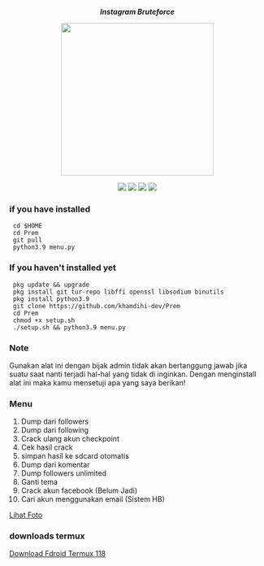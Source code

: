 <p align="center"><i><b>Instagram Bruteforce</i></b></p>
<p align="center"><img src="https://gifdb.com/images/high/glitching-hacker-hub-biwszmcveudzaori.gif" width="300"/></p>
<div align="center">
  <p>
    <img src="https://img.shields.io/badge/Author-KhamdihiDev-green?style=flat-square">
    <img src="https://img.shields.io/badge/Written%20In-Python-green?style=flat-square">
    <img src="https://img.shields.io/badge/Open%20Source-No-yellow?style=flat-square">
    <img src="https://img.shields.io/badge/Premium-Ya-green?style=flat-square">
  </p>
</div>

### if you have installed
   ```
    cd $HOME
    cd Prem
    git pull
    python3.9 menu.py
  ```
    
### If you haven't installed yet
   ```
    pkg update && upgrade
    pkg install git tur-repo libffi openssl libsodium binutils
    pkg install python3.9
    git clone https://github.com/khamdihi-dev/Prem
    cd Prem
    chmod +x setup.sh
    ./setup.sh && python3.9 menu.py
  ```
### Note
Gunakan alat ini dengan bijak admin tidak akan bertanggung jawab jika suatu saat nanti terjadi hal-hal yang tidak di inginkan.
Dengan menginstall alat ini maka kamu mensetuji apa yang saya berikan!

### Menu
1. Dump dari followers
2. Dump dari following
3. Crack ulang akun checkpoint
4. Cek hasil crack
5. simpan hasil ke sdcard otomatis
6. Dump dari komentar
7. Dump followers unlimited
8. Ganti tema
9. Crack akun facebook (Belum Jadi)
10. Cari akun menggunakan email (Sistem HB)

<a href="https://scontent.fcgk3-3.fna.fbcdn.net/v/t39.30808-6/439416624_365202523179848_8501028985303288205_n.jpg?_nc_cat=101&ccb=1-7&_nc_sid=5f2048&_nc_eui2=AeExIZuNb-UQ9LX60EoUtpd3gBjCRsYFJEuAGMJGxgUkS4o6sEj1a2zRD1D2v8V6ihUV8dVffBv1iyySl1pFLqvg&_nc_ohc=gwWgytZglQYQ7kNvgELENNq&_nc_zt=23&_nc_ht=scontent.fcgk3-3.fna&oh=00_AfB69XrG2jAm4do5n9AwUsNARe1r9aGcWIkNTrT08Au1qA&oe=66418275">Lihat Foto</a>

### downloads termux
<div>
  <p>
  <a href="https://f-droid.org/repo/com.termux_118.apk">Download Fdroid Termux 118</a>
</p>
</div>

